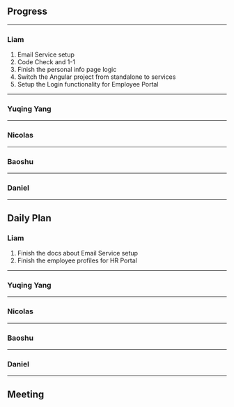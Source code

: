 ## Progress

---
   
### Liam

1. Email Service setup
2. Code Check and 1-1
3. Finish the personal info page logic
4. Switch the Angular project from standalone to services 
5. Setup the Login functionality for Employee Portal
---

### Yuqing Yang


---

### Nicolas


---

### Baoshu

---

### Daniel


---

## Daily Plan

### Liam

1. Finish the docs about Email Service setup
2. Finish the employee profiles for HR Portal

---
  
### Yuqing Yang


---

### Nicolas


---

### Baoshu


---

### Daniel


---

## Meeting

